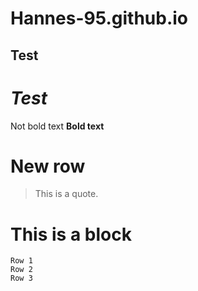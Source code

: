 # Hannes-95.github.io
## Test
# *Test*
Not bold text
**Bold text**
# New row
> This is a quote.
# This is a block
```
Row 1
Row 2
Row 3
```
